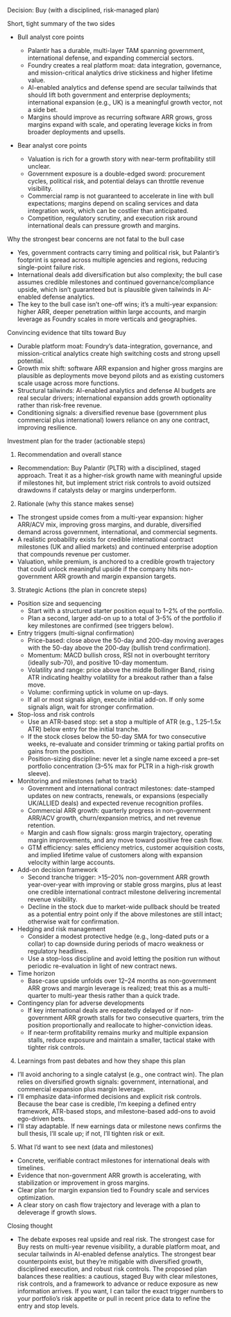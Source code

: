 Decision: Buy (with a disciplined, risk-managed plan)

Short, tight summary of the two sides
- Bull analyst core points
  - Palantir has a durable, multi-layer TAM spanning government, international defense, and expanding commercial sectors.
  - Foundry creates a real platform moat: data integration, governance, and mission-critical analytics drive stickiness and higher lifetime value.
  - AI-enabled analytics and defense spend are secular tailwinds that should lift both government and enterprise deployments; international expansion (e.g., UK) is a meaningful growth vector, not a side bet.
  - Margins should improve as recurring software ARR grows, gross margins expand with scale, and operating leverage kicks in from broader deployments and upsells.

- Bear analyst core points
  - Valuation is rich for a growth story with near-term profitability still unclear.
  - Government exposure is a double-edged sword: procurement cycles, political risk, and potential delays can throttle revenue visibility.
  - Commercial ramp is not guaranteed to accelerate in line with bull expectations; margins depend on scaling services and data integration work, which can be costlier than anticipated.
  - Competition, regulatory scrutiny, and execution risk around international deals can pressure growth and margins.

Why the strongest bear concerns are not fatal to the bull case
- Yes, government contracts carry timing and political risk, but Palantir’s footprint is spread across multiple agencies and regions, reducing single-point failure risk.
- International deals add diversification but also complexity; the bull case assumes credible milestones and continued governance/compliance upside, which isn’t guaranteed but is plausible given tailwinds in AI-enabled defense analytics.
- The key to the bull case isn’t one-off wins; it’s a multi-year expansion: higher ARR, deeper penetration within large accounts, and margin leverage as Foundry scales in more verticals and geographies.

Convincing evidence that tilts toward Buy
- Durable platform moat: Foundry’s data-integration, governance, and mission-critical analytics create high switching costs and strong upsell potential.
- Growth mix shift: software ARR expansion and higher gross margins are plausible as deployments move beyond pilots and as existing customers scale usage across more functions.
- Structural tailwinds: AI-enabled analytics and defense AI budgets are real secular drivers; international expansion adds growth optionality rather than risk-free revenue.
- Conditioning signals: a diversified revenue base (government plus commercial plus international) lowers reliance on any one contract, improving resilience.

Investment plan for the trader (actionable steps)

1) Recommendation and overall stance
- Recommendation: Buy Palantir (PLTR) with a disciplined, staged approach. Treat it as a higher-risk growth name with meaningful upside if milestones hit, but implement strict risk controls to avoid outsized drawdowns if catalysts delay or margins underperform.

2) Rationale (why this stance makes sense)
- The strongest upside comes from a multi-year expansion: higher ARR/ACV mix, improving gross margins, and durable, diversified demand across government, international, and commercial segments.
- A realistic probability exists for credible international contract milestones (UK and allied markets) and continued enterprise adoption that compounds revenue per customer.
- Valuation, while premium, is anchored to a credible growth trajectory that could unlock meaningful upside if the company hits non-government ARR growth and margin expansion targets.

3) Strategic Actions (the plan in concrete steps)
- Position size and sequencing
  - Start with a structured starter position equal to 1–2% of the portfolio.
  - Plan a second, larger add-on up to a total of 3–5% of the portfolio if key milestones are confirmed (see triggers below).
- Entry triggers (multi-signal confirmation)
  - Price-based: close above the 50-day and 200-day moving averages with the 50-day above the 200-day (bullish trend confirmation).
  - Momentum: MACD bullish cross, RSI not in overbought territory (ideally sub-70), and positive 10-day momentum.
  - Volatility and range: price above the middle Bollinger Band, rising ATR indicating healthy volatility for a breakout rather than a false move.
  - Volume: confirming uptick in volume on up-days.
  - If all or most signals align, execute initial add-on. If only some signals align, wait for stronger confirmation.
- Stop-loss and risk controls
  - Use an ATR-based stop: set a stop a multiple of ATR (e.g., 1.25–1.5x ATR) below entry for the initial tranche.
  - If the stock closes below the 50-day SMA for two consecutive weeks, re-evaluate and consider trimming or taking partial profits on gains from the position.
  - Position-sizing discipline: never let a single name exceed a pre-set portfolio concentration (3–5% max for PLTR in a high-risk growth sleeve).
- Monitoring and milestones (what to track)
  - Government and international contract milestones: date-stamped updates on new contracts, renewals, or expansions (especially UK/ALLIED deals) and expected revenue recognition profiles.
  - Commercial ARR growth: quarterly progress in non-government ARR/ACV growth, churn/expansion metrics, and net revenue retention.
  - Margin and cash flow signals: gross margin trajectory, operating margin improvements, and any move toward positive free cash flow.
  - GTM efficiency: sales efficiency metrics, customer acquisition costs, and implied lifetime value of customers along with expansion velocity within large accounts.
- Add-on decision framework
  - Second tranche trigger: >15–20% non-government ARR growth year-over-year with improving or stable gross margins, plus at least one credible international contract milestone delivering incremental revenue visibility.
  - Decline in the stock due to market-wide pullback should be treated as a potential entry point only if the above milestones are still intact; otherwise wait for confirmation.
- Hedging and risk management
  - Consider a modest protective hedge (e.g., long-dated puts or a collar) to cap downside during periods of macro weakness or regulatory headlines.
  - Use a stop-loss discipline and avoid letting the position run without periodic re-evaluation in light of new contract news.
- Time horizon
  - Base-case upside unfolds over 12–24 months as non-government ARR grows and margin leverage is realized; treat this as a multi-quarter to multi-year thesis rather than a quick trade.
- Contingency plan for adverse developments
  - If key international deals are repeatedly delayed or if non-government ARR growth stalls for two consecutive quarters, trim the position proportionally and reallocate to higher-conviction ideas.
  - If near-term profitability remains murky and multiple expansion stalls, reduce exposure and maintain a smaller, tactical stake with tighter risk controls.

4) Learnings from past debates and how they shape this plan
- I’ll avoid anchoring to a single catalyst (e.g., one contract win). The plan relies on diversified growth signals: government, international, and commercial expansion plus margin leverage.
- I’ll emphasize data-informed decisions and explicit risk controls. Because the bear case is credible, I’m keeping a defined entry framework, ATR-based stops, and milestone-based add-ons to avoid ego-driven bets.
- I’ll stay adaptable. If new earnings data or milestone news confirms the bull thesis, I’ll scale up; if not, I’ll tighten risk or exit.

5) What I’d want to see next (data and milestones)
- Concrete, verifiable contract milestones for international deals with timelines.
- Evidence that non-government ARR growth is accelerating, with stabilization or improvement in gross margins.
- Clear plan for margin expansion tied to Foundry scale and services optimization.
- A clear story on cash flow trajectory and leverage with a plan to deleverage if growth slows.

Closing thought
- The debate exposes real upside and real risk. The strongest case for Buy rests on multi-year revenue visibility, a durable platform moat, and secular tailwinds in AI-enabled defense analytics. The strongest bear counterpoints exist, but they’re mitigable with diversified growth, disciplined execution, and robust risk controls. The proposed plan balances these realities: a cautious, staged Buy with clear milestones, risk controls, and a framework to advance or reduce exposure as new information arrives. If you want, I can tailor the exact trigger numbers to your portfolio’s risk appetite or pull in recent price data to refine the entry and stop levels.